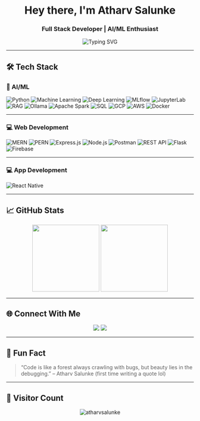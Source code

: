 <h1 align="center">Hey there, I'm Atharv Salunke</h1>
<h3 align="center">Full Stack Developer | AI/ML Enthusiast </h3>

<p align="center">
  <img src="https://readme-typing-svg.herokuapp.com?font=Fira+Code&weight=600&size=22&pause=1000&center=true&vCenter=true&width=700&lines=Passionate+about+AI+and+Software+Development;Skilled+in+MERN%2C+PERN%2C+Django%2C+Flask%2C+ML%2C+Firebase;Exploring+MLflow%2C+Ollama%2C+DataBricks+and+more;Always+open+to+collaborations+%F0%9F%9A%80" alt="Typing SVG" />
</p>

---

## 🛠 Tech Stack

### 🧠 AI/ML
![Python](https://img.shields.io/badge/Python-3776AB?style=flat-square&logo=python&logoColor=white)
![Machine Learning](https://img.shields.io/badge/Machine_Learning-blueviolet?style=flat-square&logo=scikit-learn)
![Deep Learning](https://img.shields.io/badge/Deep_Learning-Neural_Networks-red?style=flat-square&logo=tensorflow)
![MLflow](https://img.shields.io/badge/MLflow-0064a5?style=flat-square&logo=mlflow&logoColor=white)
![JupyterLab](https://img.shields.io/badge/JupyterLab-Notebook-orange?style=flat-square&logo=jupyter)
![RAG](https://img.shields.io/badge/RAG-VectorDB-orange?style=flat-square&logo=databricks&logoColor=white)
![Ollama](https://img.shields.io/badge/Ollama-000000?style=flat-square&logo=github&logoColor=white)
![Apache Spark](https://img.shields.io/badge/Spark-FDEE21?style=flat-square&logo=apache-spark)
![SQL](https://img.shields.io/badge/SQL-4479A1?style=flat-square&logo=postgresql&logoColor=white)
![GCP](https://img.shields.io/badge/GCP-4285F4?style=flat-square&logo=google-cloud)
![AWS](https://img.shields.io/badge/AWS-FF9900?style=flat-square&logo=amazon-aws)
![Docker](https://img.shields.io/badge/Docker-2496ED?style=flat-square&logo=docker)


---

### 💻 Web Development
![MERN](https://img.shields.io/badge/MERN-Stack-blue?style=flat-square&logo=javascript)
![PERN](https://img.shields.io/badge/PERN-Stack-yellow?style=flat-square&logo=postgresql)
![Express.js](https://img.shields.io/badge/Express.js-Backend-black?style=flat-square&logo=express)
![Node.js](https://img.shields.io/badge/Node.js-Runtime-green?style=flat-square&logo=node.js)
![Postman](https://img.shields.io/badge/Postman-API-orange?style=flat-square&logo=postman)
![REST API](https://img.shields.io/badge/REST-API-green?style=flat-square&logo=fastapi)
![Flask](https://img.shields.io/badge/Flask-black?style=flat-square&logo=flask)
![Firebase](https://img.shields.io/badge/Firebase-ffca28?style=flat-square&logo=firebase)


---
### 💻 App Development
![React Native](https://img.shields.io/badge/React_Native-Mobile-blue?style=flat-square&logo=react)




---
## 📈 GitHub Stats

<p align="center">
  <img src="https://github-readme-stats.vercel.app/api?username=atharvsalunke&show_icons=true&theme=radical" height="180"/>
  <img src="https://github-readme-stats.vercel.app/api/top-langs/?username=atharvsalunke&layout=compact&theme=radical" height="180"/>
</p>

---

## 🌐 Connect With Me

<p align="center">
  <a href="https://www.linkedin.com/in/atharv-salunke-280235338/" target="_blank"><img src="https://img.shields.io/badge/LinkedIn-blue?style=flat-square&logo=linkedin"></a>
  <a href="mailto:atharvsalunke@gmail.com"><img src="https://img.shields.io/badge/Gmail-red?style=flat-square&logo=gmail"></a>
</p>

---

## 🧠 Fun Fact

> “Code is like a forest always crawling with bugs, but beauty lies in the debugging.” – Atharv Salunke (first time writing a quote lol)

---

## 📍 Visitor Count

<p align="center">
  <img src="https://komarev.com/ghpvc/?username=atharvsalunke&label=Visitors&color=0e75b6&style=flat" alt="atharvsalunke" />
</p>
